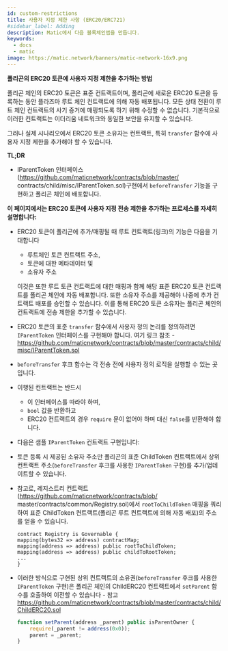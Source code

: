 ```yaml
---
id: custom-restrictions
title: 사용자 지정 제한 사항 (ERC20/ERC721)
#sidebar_label: Adding
description: Matic에서 다음 블록체인앱을 만듭니다.
keywords:
  - docs
  - matic
image: https://matic.network/banners/matic-network-16x9.png
---
```


**폴리곤의 ERC20 토큰에 사용자 지정 제한을 추가하는 방법**

폴리곤 체인의 ERC20 토큰은 표준 컨트랙트이며, 폴리곤에 새로운 ERC20 토큰을 등록하는 동안 플라즈마 루트 체인 컨트랙트에 의해 자동 배포됩니다. 모든 상태 전환이 루트 체인 컨트랙트의 사기 증거에 매핑되도록 하기 위해 수정할 수 없습니다. 기본적으로 이러한 컨트랙트는 이더리움 네트워크와 동일한 보안을 유지할 수 있습니다.

그러나 실제 시나리오에서 ERC20 토큰 소유자는 컨트랙트, 특히 `transfer` 함수에 사용자 지정 제한을 추가해야 할 수 있습니다.

**TL;DR**

- IParentToken 인터페이스(https://github.com/maticnetwork/contracts/blob/master/ contracts/child/misc/IParentToken.sol)구현에서 `beforeTransfer` 기능을 구현하고 폴리곤 체인에 배포합니다.

**이 페이지에서는 ERC20 토큰에 사용자 지정 전송 제한을 추가하는 프로세스를 자세히 설명합니다:**

- ERC20 토큰이 폴리곤에 추가/매핑될 때 루트 컨트랙트(링크)의 기능은 다음을 기대합니다
    - 루트체인 토큰 컨트랙트 주소,
    - 토큰에 대한 메타데이터 및
    - 소유자 주소

    이것은 또한 루트 토큰 컨트랙트에 대한 매핑과 함께 해당 표준 ERC20 토큰 컨트랙트를 폴리곤 체인에 자동 배포합니다. 또한 소유자 주소를 제공해야 나중에 추가 컨트랙트 배포를 승인할 수 있습니다. 이를 통해 ERC20 토큰 소유자는 폴리곤 체인의 컨트랙트에 전송 제한을 추가할 수 있습니다.

- ERC20 토큰의 표준 `transfer` 함수에서 사용자 정의 논리를 정의하려면 `IParentToken` 인터페이스를 구현해야 합니다. 여기 링크 참조 - https://github.com/maticnetwork/contracts/blob/master/contracts/child/misc/IParentToken.sol

- `beforeTransfer` 후크 함수는 각 전송 전에 사용자 정의 로직을 실행할 수 있는 곳입니다.
- 이행된 컨트랙트는 반드시
    - 이 인터페이스를 따라야 하며,
    - `bool` 값을 반환하고
    - ERC20 컨트랙트의 경우 `require` 문이 없어야 하며 대신 `false`를 반환해야 합니다.
- 다음은 샘플 `IParentToken` 컨트랙트 구현입니다:

<script src="https://gist.github.com/anurag-arjun/c7382e2abaf0822e6ec7e988eb46c92e.js"></script>

- 토큰 등록 시 제공된 소유자 주소만 폴리곤의 표준 ChildToken 컨트랙트에서 상위 컨트랙트 주소(`beforeTransfer` 후크를 사용한 `IParentToken` 구현)를 추가/업데이트할 수 있습니다.
- 참고로, 레지스트리 컨트랙트(https://github.com/maticnetwork/contracts/blob/ master/contracts/common/Registry.sol)에서 `rootToChildToken` 매핑을 쿼리하여 표준 ChildToken 컨트랙트(폴리곤 루트 컨트랙트에 의해 자동 배포)의 주소를 얻을 수 있습니다.

    ```solidity
    contract Registry is Governable {
    mapping(bytes32 => address) contractMap;
    mapping(address => address) public rootToChildToken;
    mapping(address => address) public childToRootToken;
    ...
    }
    ```

- 이러한 방식으로 구현된 상위 컨트랙트의 소유권(`beforeTransfer` 후크를 사용한 `IParentToken` 구현)은 폴리곤 체인의 ChildERC20 컨트랙트에서 `setParent` 함수를 호출하여 이전할 수 있습니다 - 참고 https://github.com/maticnetwork/contracts/blob/master/contracts/child/ChildERC20.sol

    ```js
    function setParent(address _parent) public isParentOwner {
        require(_parent != address(0x0));
        parent = _parent;
    }
    ```